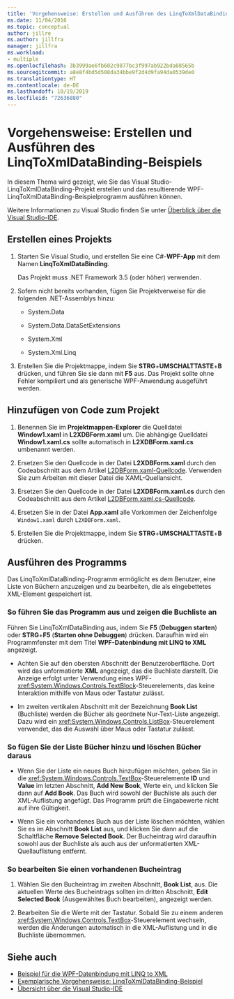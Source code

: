 ```yaml
---
title: 'Vorgehensweise: Erstellen und Ausführen des LinqToXmlDataBinding-Beispiels'
ms.date: 11/04/2016
ms.topic: conceptual
author: jillre
ms.author: jillfra
manager: jillfra
ms.workload:
- multiple
ms.openlocfilehash: 3b3999ae6fb602c9877bc3f997ab922bda08565b
ms.sourcegitcommit: a8e8f4bd5d508da34bbe9f2d4d9fa94da0539de0
ms.translationtype: HT
ms.contentlocale: de-DE
ms.lasthandoff: 10/19/2019
ms.locfileid: "72636880"
---
```

# <a name="how-to-build-and-run-the-linqtoxmldatabinding-example"></a>Vorgehensweise: Erstellen und Ausführen des LinqToXmlDataBinding-Beispiels

In diesem Thema wird gezeigt, wie Sie das Visual Studio-LinqToXmlDataBinding-Projekt erstellen und das resultierende WPF-LinqToXmlDataBinding-Beispielprogramm ausführen können.

Weitere Informationen zu Visual Studio finden Sie unter [Überblick über die Visual Studio-IDE](../get-started/visual-studio-ide.md).

## <a name="create-the-project"></a>Erstellen eines Projekts

1. Starten Sie Visual Studio, und erstellen Sie eine C#-**WPF-App** mit dem Namen **LinqToXmlDataBinding**.

   Das Projekt muss .NET Framework 3.5 (oder höher) verwenden.

1. Sofern nicht bereits vorhanden, fügen Sie Projektverweise für die folgenden .NET-Assemblys hinzu:

    - <legacyBold>System.Data</legacyBold>

    - System.Data.DataSetExtensions

    - System.Xml

    - System.Xml.Linq

1. Erstellen Sie die Projektmappe, indem Sie **STRG**+**UMSCHALTTASTE**+**B** drücken, und führen Sie sie dann mit **F5** aus. Das Projekt sollte ohne Fehler kompiliert und als generische WPF-Anwendung ausgeführt werden.

## <a name="add-code-to-the-project"></a>Hinzufügen von Code zum Projekt

1. Benennen Sie im **Projektmappen-Explorer** die Quelldatei **Window1.xaml** in **L2XDBForm.xaml** um. Die abhängige Quelldatei **Window1.xaml.cs** sollte automatisch in **L2XDBForm.xaml.cs** umbenannt werden.

1. Ersetzen Sie den Quellcode in der Datei **L2XDBForm.xaml** durch den Codeabschnitt aus dem Artikel [L2DBForm.xaml-Quellcode](../designers/l2dbform-xaml-source-code.md). Verwenden Sie zum Arbeiten mit dieser Datei die XAML-Quellansicht.

1. Ersetzen Sie den Quellcode in der Datei **L2XDBForm.xaml.cs** durch den Codeabschnitt aus dem Artikel [L2DBForm.xaml.cs-Quellcode](../designers/l2dbform-xaml-cs-source-code.md).

1. Ersetzen Sie in der Datei **App.xaml** alle Vorkommen der Zeichenfolge `Window1.xaml` durch `L2XDBForm.xaml`.

1. Erstellen Sie die Projektmappe, indem Sie **STRG**+**UMSCHALTTASTE**+**B** drücken.

## <a name="run-the-program"></a>Ausführen des Programms

Das LinqToXmlDataBinding-Programm ermöglicht es dem Benutzer, eine Liste von Büchern anzuzeigen und zu bearbeiten, die als eingebettetes XML-Element gespeichert ist.

### <a name="to-run-the-program-and-view-the-book-list"></a>So führen Sie das Programm aus und zeigen die Buchliste an

Führen Sie LinqToXmlDataBinding aus, indem Sie **F5** (**Debuggen starten**) oder **STRG**+**F5** (**Starten ohne Debuggen**) drücken. Daraufhin wird ein Programmfenster mit dem Titel **WPF-Datenbindung mit LINQ to XML** angezeigt.

- Achten Sie auf den obersten Abschnitt der Benutzeroberfläche. Dort wird das unformatierte **XML** angezeigt, das die Buchliste darstellt. Die Anzeige erfolgt unter Verwendung eines WPF-<xref:System.Windows.Controls.TextBlock>-Steuerelements, das keine Interaktion mithilfe von Maus oder Tastatur zulässt.

- Im zweiten vertikalen Abschnitt mit der Bezeichnung **Book List** (Buchliste) werden die Bücher als geordnete Nur-Text-Liste angezeigt. Dazu wird ein <xref:System.Windows.Controls.ListBox>-Steuerelement verwendet, das die Auswahl über Maus oder Tastatur zulässt.

### <a name="to-add-and-delete-books-from-the-list"></a>So fügen Sie der Liste Bücher hinzu und löschen Bücher daraus

- Wenn Sie der Liste ein neues Buch hinzufügen möchten, geben Sie in die <xref:System.Windows.Controls.TextBox>-Steuerelemente **ID** und **Value** im letzten Abschnitt, **Add New Book**, Werte ein, und klicken Sie dann auf **Add Book**. Das Buch wird sowohl der Buchliste als auch der XML-Auflistung angefügt. Das Programm prüft die Eingabewerte nicht auf ihre Gültigkeit.

- Wenn Sie ein vorhandenes Buch aus der Liste löschen möchten, wählen Sie es im Abschnitt **Book List** aus, und klicken Sie dann auf die Schaltfläche **Remove Selected Book**. Der Bucheintrag wird daraufhin sowohl aus der Buchliste als auch aus der unformatierten XML-Quellauflistung entfernt.

### <a name="to-edit-an-existing-book-entry"></a>So bearbeiten Sie einen vorhandenen Bucheintrag

1. Wählen Sie den Bucheintrag im zweiten Abschnitt, **Book List**, aus. Die aktuellen Werte des Bucheintrags sollten im dritten Abschnitt, **Edit Selected Book** (Ausgewähltes Buch bearbeiten), angezeigt werden.

1. Bearbeiten Sie die Werte mit der Tastatur. Sobald Sie zu einem anderen <xref:System.Windows.Controls.TextBox>-Steuerelement wechseln, werden die Änderungen automatisch in die XML-Auflistung und in die Buchliste übernommen.

## <a name="see-also"></a>Siehe auch

- [Beispiel für die WPF-Datenbindung mit LINQ to XML](../designers/wpf-data-binding-using-linq-to-xml-example.md)
- [Exemplarische Vorgehensweise: LinqToXmlDataBinding-Beispiel](../designers/walkthrough-linqtoxmldatabinding-example.md)
- [Übersicht über die Visual Studio-IDE](../get-started/visual-studio-ide.md)
